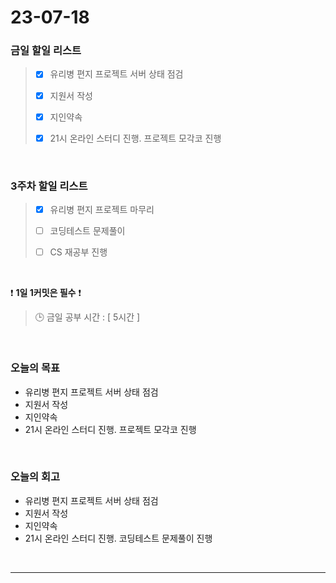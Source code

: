 # 23-07-18
### 금일 할일 리스트
> - [x]  유리병 편지 프로젝트 서버 상태 점검
>
> - [x]  지원서 작성
>
> - [x]  지인약속
>
> - [x]  21시 온라인 스터디 진행. 프로젝트 모각코 진행


<br/>

### 3주차 할일 리스트  
> - [x]  유리병 편지 프로젝트 마무리 
>
> - [ ]  코딩테스트 문제풀이
>
> - [ ]  CS 재공부 진행

<br/>

❗ **1일 1커밋은 필수** ❗
> 🕒 금일 공부 시간 : [ 5시간 ]
  
<br/>

### 오늘의 목표
- 유리병 편지 프로젝트 서버 상태 점검
- 지원서 작성
- 지인약속
- 21시 온라인 스터디 진행. 프로젝트 모각코 진행

<br>

### 오늘의 회고
- 유리병 편지 프로젝트 서버 상태 점검
- 지원서 작성
- 지인약속
- 21시 온라인 스터디 진행. 코딩테스트 문제풀이 진행

<br/>

------------  
